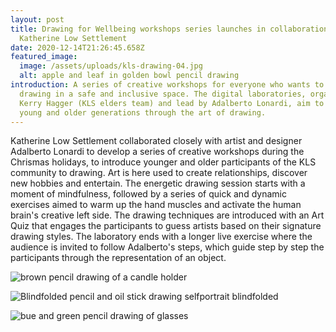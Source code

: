 ```yaml
---
layout: post
title: Drawing for Wellbeing workshops series launches in collaboration with
  Katherine Low Settlement
date: 2020-12-14T21:26:45.658Z
featured_image:
  image: /assets/uploads/kls-drawing-04.jpg
  alt: apple and leaf in golden bowl pencil drawing
introduction: A series of creative workshops for everyone who wants to practice
  drawing in a safe and inclusive space. The digital laboratories, organized by
  Kerry Hagger (KLS elders team) and lead by Adalberto Lonardi, aim to connected
  young and older generations through the art of drawing.
---
```

Katherine Low Settlement collaborated closely with artist and designer Adalberto Lonardi to develop a series of creative workshops during the Chrismas holidays, to introduce younger and older participants of the KLS community to drawing. Art is here used to create relationships, discover new hobbies and entertain. The energetic drawing session starts with a moment of mindfulness, followed by a series of quick and dynamic exercises aimed to warm up the hand muscles and activate the human brain's creative left side. The drawing techniques are introduced with an Art Quiz that engages the participants to guess artists based on their signature drawing styles. The laboratory ends with a longer live exercise where the audience is invited to follow Adalberto's steps, which guide step by step the participants through the representation of an object.

![brown pencil drawing of a candle holder](/assets/uploads/drawing4.jpg "Drawing for Wellbeing - Pencil drawing of a candle holder")

![Blindfolded pencil and oil stick drawing selfportrait blindfolded](/assets/uploads/drawing.jpg "Drawing for Wellbeing - Blindfolded pencil and oil stick selfportrait ")

![bue and green pencil drawing of glasses](/assets/uploads/kls_drawing "Drawing for Wellbeing - Pencil drawing of glasses")